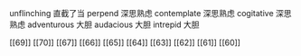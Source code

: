 




unflinching 直截了当
perpend 深思熟虑
contemplate 深思熟虑
cogitative 深思熟虑
adventurous 大胆
audacious 大胆
intrepid 大胆

[[69]]
[[70]]
[[67]]
[[66]]
[[65]]
[[64]]
[[63]]
[[62]]
[[61]]
[[60]]